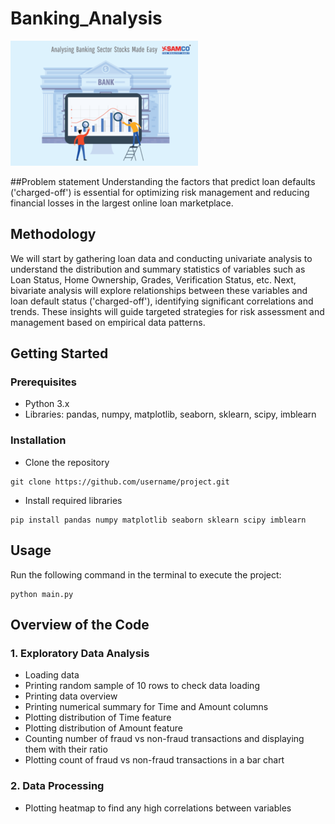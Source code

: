 # Banking_Analysis
![example](assets/How-to-analyse-banks-300x200.png)

##Problem statement
Understanding the factors that predict loan defaults ('charged-off') is essential for
optimizing risk management and reducing financial losses in the largest online loan marketplace.

## Methodology 
We will start by gathering loan data and conducting univariate analysis to understand the
distribution and summary statistics of variables such as Loan Status, Home Ownership, Grades, Verification
Status, etc. Next, bivariate analysis will explore relationships between these variables and loan default status
('charged-off'), identifying significant correlations and trends. These insights will guide targeted strategies for
risk assessment and management based on empirical data patterns.

## Getting Started
### Prerequisites
- Python 3.x
- Libraries: pandas, numpy, matplotlib, seaborn, sklearn, scipy, imblearn

### Installation
- Clone the repository
```
git clone https://github.com/username/project.git
```
- Install required libraries
```
pip install pandas numpy matplotlib seaborn sklearn scipy imblearn
```

## Usage
Run the following command in the terminal to execute the project:
```
python main.py
```
## Overview of the Code

### 1. Exploratory Data Analysis

- Loading data
- Printing random sample of 10 rows to check data loading
- Printing data overview
- Printing numerical summary for Time and Amount columns
- Plotting distribution of Time feature
- Plotting distribution of Amount feature
- Counting number of fraud vs non-fraud transactions and displaying them with their ratio
- Plotting count of fraud vs non-fraud transactions in a bar chart

### 2. Data Processing

- Plotting heatmap to find any high correlations between variables
